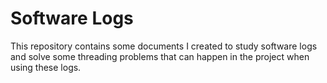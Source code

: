 # Software Logs

This repository contains some documents I created to study software logs and solve some threading problems that can happen in the project when using these logs.
